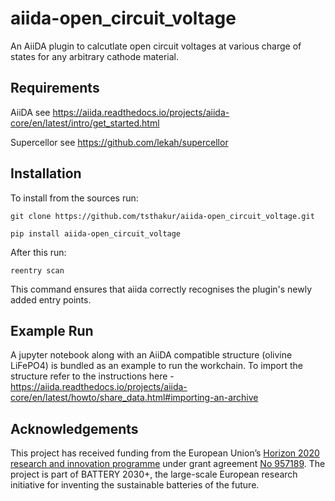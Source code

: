 # aiida-open_circuit_voltage
An AiiDA plugin to calcutlate open circuit voltages at various charge of states for any arbitrary cathode material.

## Requirements
AiiDA see https://aiida.readthedocs.io/projects/aiida-core/en/latest/intro/get_started.html

Supercellor see https://github.com/lekah/supercellor

## Installation
To install from the sources run:
```
git clone https://github.com/tsthakur/aiida-open_circuit_voltage.git

pip install aiida-open_circuit_voltage
```

After this run:
```
reentry scan 
```
This command ensures that aiida correctly recognises the plugin's newly added entry points.

## Example Run
A jupyter notebook along with an AiiDA compatible structure (olivine LiFePO4) is bundled as an example to run the workchain. 
To import the structure refer to the instructions here - https://aiida.readthedocs.io/projects/aiida-core/en/latest/howto/share_data.html#importing-an-archive


## Acknowledgements

This project has received funding from the European Union’s [Horizon 2020 research and innovation programme](https://ec.europa.eu/programmes/horizon2020/en) under grant agreement [No 957189](https://cordis.europa.eu/project/id/957189). The project is part of BATTERY 2030+, the large-scale European research initiative for inventing the sustainable batteries of the future.
